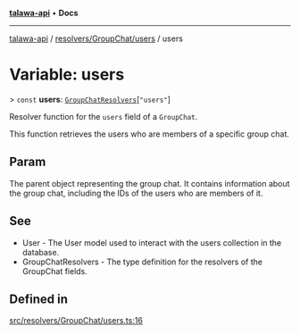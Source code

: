 [**talawa-api**](../../../../README.md) • **Docs**

***

[talawa-api](../../../../modules.md) / [resolvers/GroupChat/users](../README.md) / users

# Variable: users

\> `const` **users**: [`GroupChatResolvers`](../../../../types/generatedGraphQLTypes/type-aliases/GroupChatResolvers.md)\[`"users"`\]

Resolver function for the `users` field of a `GroupChat`.

This function retrieves the users who are members of a specific group chat.

## Param

The parent object representing the group chat. It contains information about the group chat, including the IDs of the users who are members of it.

## See

 - User - The User model used to interact with the users collection in the database.
 - GroupChatResolvers - The type definition for the resolvers of the GroupChat fields.

## Defined in

[src/resolvers/GroupChat/users.ts:16](https://github.com/PalisadoesFoundation/talawa-api/blob/60937520d7a29ccf883a9c6a7c2d186bae92a81b/src/resolvers/GroupChat/users.ts#L16)
